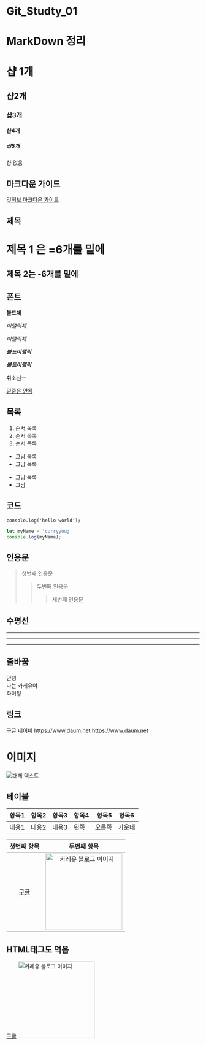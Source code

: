 # Git_Studty_01
# MarkDown 정리
# 샵 1개
## 샵2개
### 샵3개
#### 샵4개
##### 샵5개
샵 없음


## 마크다운 가이드
[깃허브 마크다운 가이드](https://guides.github.com/features/mastering-markdown/ "링크 이동")



## 제목
제목 1 은 =6개를 밑에
======

제목 2는 -6개를 밑에
------


## 폰트
**볼드체**

*이탤릭체*

_이탤릭체_

***볼드이탤릭***

**_볼드이탤릭_**

~~취소선~~ㅡ

<u>밑줄은 안됨</u>


## 목록
1. 순서 목록
2. 순서 목록
3. 순서 목록

- 그냥 목록
- 그냥 목록
* 그냥 목록
* 그냥 


## 코드
`console.log('hello world');`

```js
let myName = 'curryyou;
console.log(myName);
```

## 인용문
> 첫번째 인용문
>> 두번째 인용문
>>> 세번째 인용문


## 수평선
---
***
___


## 줄바꿈
안녕<br>나는 카레유야<br>화이팅



## 링크
[구글](https://www.google.com)
[네이버](https://www.google.com "네이버로 이동합니다")
<https://www.daum.net>
https://www.daum.net


# 이미지
![대체 텍스트](https://img1.daumcdn.net/thumb/R1280x0/?scode=mtistory2&fname=https%3A%2F%2Fblog.kakaocdn.net%2Fdn%2Fc7RuJZ%2FbtqPJMdXrM7%2F6NuTv0yW26mt6WouYzRq8K%2Fimg.png "카레유 블로그 이미지")



## 테이블
|항목1|항목2|항목3|항목4|항목5|항목6|
|---|---|---|:---|---:|:---:|
|내용1|내용2|내용3|왼쪽|오른쪽|가운데|

|첫번째 항목|두번째 항목|
:---------:|:---------:
<a href='https://www.google.com' alt='구글'>구글</a>|<img width='200px' src='https://img1.daumcdn.net/thumb/R1280x0/?scode=mtistory2&fname=https%3A%2F%2Fblog.kakaocdn.net%2Fdn%2Fc7RuJZ%2FbtqPJMdXrM7%2F6NuTv0yW26mt6WouYzRq8K%2Fimg.png' alt='카레유 블로그 이미지'>

## HTML태그도 먹음
<a href='https://www.google.com' alt='구글'>구글</a>
<img width='200px' src='https://img1.daumcdn.net/thumb/R1280x0/?scode=mtistory2&fname=https%3A%2F%2Fblog.kakaocdn.net%2Fdn%2Fc7RuJZ%2FbtqPJMdXrM7%2F6NuTv0yW26mt6WouYzRq8K%2Fimg.png' alt='카레유 블로그 이미지'>
